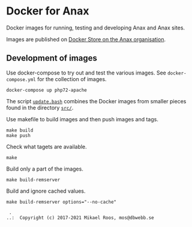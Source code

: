 Docker for Anax
====================

Docker images for running, testing and developing Anax and Anax sites.

Images are published on [Docker Store on the Anax organisation](https://hub.docker.com/r/anax/).



Development of images
-------------------

Use docker-compose to try out and test the various images. See `docker-compose.yml` for the collection of images.

```text
docker-compose up php72-apache
```

The script [`update.bash`](update.bash) combines the Docker images from smaller pieces found in the directory [`src/`](src).

Use makefile to build images and then push images and tags.

```text
make build
make push
```

Check what tagets are available.

```text
make
```

Build only a part of the images.

```text
make build-remserver
```

Build and ignore cached values.

```text
make build-remserver options="--no-cache"
```



```
 .
..:  Copyright (c) 2017-2021 Mikael Roos, mos@dbwebb.se
```
